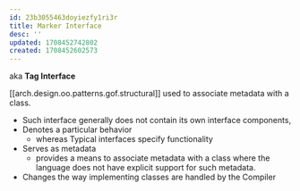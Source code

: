 ```yaml
---
id: 23b3055463doyiezfy1ri3r
title: Marker Interface
desc: ''
updated: 1708452742802
created: 1708452602573
---
```


aka **Tag Interface**

[[arch.design.oo.patterns.gof.structural]] used to associate metadata with a class.

- Such interface generally does not contain its own interface components,
- Denotes a particular behavior
  - whereas Typical interfaces specify functionality
- Serves as metadata
  - provides a means to associate metadata with a class where the language does not have explicit support for such metadata.
- Changes the way implementing classes are handled by the Compiler